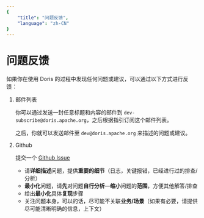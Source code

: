 ```yaml
---
{
    "title": "问题反馈",
    "language": "zh-CN"
}
---
```


<!-- 
Licensed to the Apache Software Foundation (ASF) under one
or more contributor license agreements.  See the NOTICE file
distributed with this work for additional information
regarding copyright ownership.  The ASF licenses this file
to you under the Apache License, Version 2.0 (the
"License"); you may not use this file except in compliance
with the License.  You may obtain a copy of the License at

  http://www.apache.org/licenses/LICENSE-2.0

Unless required by applicable law or agreed to in writing,
software distributed under the License is distributed on an
"AS IS" BASIS, WITHOUT WARRANTIES OR CONDITIONS OF ANY
KIND, either express or implied.  See the License for the
specific language governing permissions and limitations
under the License.
-->

# 问题反馈

如果你在使用 Doris 的过程中发现任何问题或建议，可以通过以下方式进行反馈：

1. 邮件列表


    你可以通过发送一封任意标题和内容的邮件到 `dev-subscribe@doris.apache.org`，之后根据指引订阅这个邮件列表。

    之后，你就可以发送邮件至 `dev@doris.apache.org` 来描述的问题或建议。

2. Github

    提交一个 [Github Issue](https://github.com/apache/incubator-doris/issues/new/choose)

    - 请**详细描述**问题，提供**重要的细节**（日志，关键报错，已经进行过的排查/分析）
    - **最小化**问题，请**先**对问题**自行分析**—**缩小**问题的**范围**，方便其他解答/排查
    - 给出**最小化**具体**复现**步骤
    - 关注问题本身，可以的话，尽可能不关联**业务/场景**（如果有必要，请提供尽可能清晰明确的信息，上下文）

